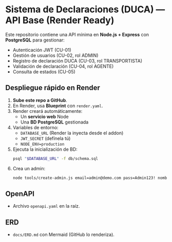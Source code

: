 # Sistema de Declaraciones (DUCA) — API Base (Render Ready)

Este repositorio contiene una API mínima en **Node.js + Express** con **PostgreSQL** para gestionar:
- Autenticación JWT (CU-01)
- Gestión de usuarios (CU-02, rol ADMIN)
- Registro de declaración DUCA (CU-03, rol TRANSPORTISTA)
- Validación de declaración (CU-04, rol AGENTE)
- Consulta de estados (CU-05)

## Despliegue rápido en Render
1. **Sube este repo a GitHub**.
2. En Render, usa **Blueprint** con `render.yaml`.
3. Render creará automáticamente:
   - Un **servicio web** Node
   - Una **BD PostgreSQL** gestionada
4. Variables de entorno:
   - `DATABASE_URL` (Render la inyecta desde el addon)
   - `JWT_SECRET` (defínela tú)
   - `NODE_ENV=production`
5. Ejecuta la inicialización de BD:
   ```bash
   psql "$DATABASE_URL" -f db/schema.sql
   ```
6. Crea un admin:
   ```bash
   node tools/create-admin.js email=admin@demo.com pass=Admin123! nombre="Administrador"
   ```

## OpenAPI
- Archivo `openapi.yaml` en la raíz.

## ERD
- `docs/ERD.md` con Mermaid (GitHub lo renderiza).
